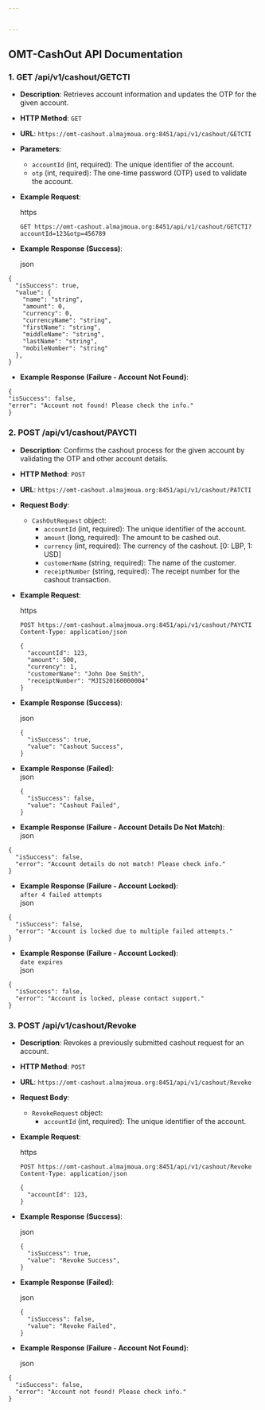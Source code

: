 ```yaml
---


---
```


<h2 id="omt-cashout-api-documentation">OMT-CashOut API Documentation</h2>
<h3 id="get-apiv1cashoutgetcti">1. <strong>GET /api/v1/cashout/GETCTI</strong></h3>
<ul>
<li>
<p><strong>Description</strong>: Retrieves account information and updates the OTP for the given account.</p>
</li>
<li>
<p><strong>HTTP Method</strong>: <code>GET</code></p>
</li>
<li>
<p><strong>URL</strong>: <code>https://omt-cashout.almajmoua.org:8451/api/v1/cashout/GETCTI</code></p>
</li>
<li>
<p><strong>Parameters</strong>:</p>
<ul>
<li><code>accountId</code> (int, required): The unique identifier of the account.</li>
<li><code>otp</code> (int, required): The one-time password (OTP) used to validate the account.</li>
</ul>
</li>
<li>
<p><strong>Example Request</strong>:</p>
<p>https</p>
<p><code>GET https://omt-cashout.almajmoua.org:8451/api/v1/cashout/GETCTI?accountId=123&amp;otp=456789</code></p>
</li>
<li>
<p><strong>Example Response (Success)</strong>:</p>
<p>json</p>
</li>
</ul>
<pre class=" language-json"><code class="prism  language-json"><span class="token punctuation">{</span>
  <span class="token string">"isSuccess"</span><span class="token punctuation">:</span> <span class="token boolean">true</span><span class="token punctuation">,</span>
  <span class="token string">"value"</span><span class="token punctuation">:</span> <span class="token punctuation">{</span>
    <span class="token string">"name"</span><span class="token punctuation">:</span> <span class="token string">"string"</span><span class="token punctuation">,</span>
    <span class="token string">"amount"</span><span class="token punctuation">:</span> <span class="token number">0</span><span class="token punctuation">,</span>
    <span class="token string">"currency"</span><span class="token punctuation">:</span> <span class="token number">0</span><span class="token punctuation">,</span>
    <span class="token string">"currencyName"</span><span class="token punctuation">:</span> <span class="token string">"string"</span><span class="token punctuation">,</span>
    <span class="token string">"firstName"</span><span class="token punctuation">:</span> <span class="token string">"string"</span><span class="token punctuation">,</span>
    <span class="token string">"middleName"</span><span class="token punctuation">:</span> <span class="token string">"string"</span><span class="token punctuation">,</span>
    <span class="token string">"lastName"</span><span class="token punctuation">:</span> <span class="token string">"string"</span><span class="token punctuation">,</span>
    <span class="token string">"mobileNumber"</span><span class="token punctuation">:</span> <span class="token string">"string"</span>
  <span class="token punctuation">}</span><span class="token punctuation">,</span>
<span class="token punctuation">}</span>
</code></pre>
<ul>
<li><strong>Example Response (Failure - Account Not Found)</strong>:</li>
</ul>
<pre class=" language-json"><code class="prism  language-json"><span class="token punctuation">{</span>
<span class="token string">"isSuccess"</span><span class="token punctuation">:</span> <span class="token boolean">false</span><span class="token punctuation">,</span>
<span class="token string">"error"</span><span class="token punctuation">:</span> <span class="token string">"Account not found! Please check the info."</span>
<span class="token punctuation">}</span>
</code></pre>
<h3 id="post-apiv1cashoutpaycti">2. <strong>POST /api/v1/cashout/PAYCTI</strong></h3>
<ul>
<li>
<p><strong>Description</strong>: Confirms the cashout process for the given account by validating the OTP and other account details.</p>
</li>
<li>
<p><strong>HTTP Method</strong>: <code>POST</code></p>
</li>
<li>
<p><strong>URL</strong>: <code>https://omt-cashout.almajmoua.org:8451/api/v1/cashout/PATCTI</code></p>
</li>
<li>
<p><strong>Request Body</strong>:</p>
<ul>
<li><code>CashOutRequest</code> object:
<ul>
<li><code>accountId</code> (int, required): The unique identifier of the account.</li>
<li><code>amount</code> (long, required): The amount to be cashed out.</li>
<li><code>currency</code> (int, required): The currency of the cashout. [0: LBP, 1: USD]</li>
<li><code>customerName</code> (string, required): The name of the customer.</li>
<li><code>receiptNumber</code> (string, required): The receipt number for the cashout transaction.</li>
</ul>
</li>
</ul>
</li>
<li>
<p><strong>Example Request</strong>:</p>
<p>https</p>
<p><code>POST https://omt-cashout.almajmoua.org:8451/api/v1/cashout/PAYCTI</code><br>
<code>Content-Type: application/json</code></p>
<pre class=" language-json"><code class="prism { language-json"><span class="token punctuation">{</span>
  <span class="token string">"accountId"</span><span class="token punctuation">:</span> <span class="token number">123</span><span class="token punctuation">,</span>
  <span class="token string">"amount"</span><span class="token punctuation">:</span> <span class="token number">500</span><span class="token punctuation">,</span>
  <span class="token string">"currency"</span><span class="token punctuation">:</span> <span class="token number">1</span><span class="token punctuation">,</span>
  <span class="token string">"customerName"</span><span class="token punctuation">:</span> <span class="token string">"John Doe Smith"</span><span class="token punctuation">,</span>
  <span class="token string">"receiptNumber"</span><span class="token punctuation">:</span> <span class="token string">"MJIS20160000004"</span>
<span class="token punctuation">}</span>
</code></pre>
</li>
<li>
<p><strong>Example Response (Success)</strong>:</p>
<p>json</p>
<pre class=" language-json"><code class="prism { language-json"><span class="token punctuation">{</span>
  <span class="token string">"isSuccess"</span><span class="token punctuation">:</span> <span class="token boolean">true</span><span class="token punctuation">,</span>
  <span class="token string">"value"</span><span class="token punctuation">:</span> <span class="token string">"Cashout Success"</span><span class="token punctuation">,</span>
<span class="token punctuation">}</span>
</code></pre>
</li>
<li>
<p><strong>Example Response (Failed)</strong>:<br>
json</p>
<pre class=" language-json"><code class="prism { language-json"><span class="token punctuation">{</span>
  <span class="token string">"isSuccess"</span><span class="token punctuation">:</span> <span class="token boolean">false</span><span class="token punctuation">,</span>
  <span class="token string">"value"</span><span class="token punctuation">:</span> <span class="token string">"Cashout Failed"</span><span class="token punctuation">,</span>
<span class="token punctuation">}</span>
</code></pre>
</li>
<li>
<p><strong>Example Response (Failure - Account Details Do Not Match)</strong>:<br>
json</p>
</li>
</ul>
<pre class=" language-json"><code class="prism  language-json"><span class="token punctuation">{</span>
  <span class="token string">"isSuccess"</span><span class="token punctuation">:</span> <span class="token boolean">false</span><span class="token punctuation">,</span>
  <span class="token string">"error"</span><span class="token punctuation">:</span> <span class="token string">"Account details do not match! Please check info."</span>
<span class="token punctuation">}</span>
</code></pre>
<ul>
<li><strong>Example Response (Failure - Account Locked)</strong>:<br>
<code>after 4 failed attempts</code><br>
json</li>
</ul>
<pre class=" language-json"><code class="prism  language-json"><span class="token punctuation">{</span>
  <span class="token string">"isSuccess"</span><span class="token punctuation">:</span> <span class="token boolean">false</span><span class="token punctuation">,</span>
  <span class="token string">"error"</span><span class="token punctuation">:</span> <span class="token string">"Account is locked due to multiple failed attempts."</span>
<span class="token punctuation">}</span>
</code></pre>
<ul>
<li><strong>Example Response (Failure - Account Locked)</strong>:<br>
<code>date expires</code><br>
json</li>
</ul>
<pre class=" language-json"><code class="prism  language-json"><span class="token punctuation">{</span>
  <span class="token string">"isSuccess"</span><span class="token punctuation">:</span> <span class="token boolean">false</span><span class="token punctuation">,</span>
  <span class="token string">"error"</span><span class="token punctuation">:</span> <span class="token string">"Account is locked, please contact support."</span>
<span class="token punctuation">}</span>
</code></pre>
<h3 id="post-apiv1cashoutrevoke">3. <strong>POST /api/v1/cashout/Revoke</strong></h3>
<ul>
<li>
<p><strong>Description</strong>: Revokes a previously submitted cashout request for an account.</p>
</li>
<li>
<p><strong>HTTP Method</strong>: <code>POST</code></p>
</li>
<li>
<p><strong>URL</strong>: <code>https://omt-cashout.almajmoua.org:8451/api/v1/cashout/Revoke</code></p>
</li>
<li>
<p><strong>Request Body</strong>:</p>
<ul>
<li><code>RevokeRequest</code> object:
<ul>
<li><code>accountId</code> (int, required): The unique identifier of the account.</li>
</ul>
</li>
</ul>
</li>
<li>
<p><strong>Example Request</strong>:</p>
<p>https</p>
<p><code>POST https://omt-cashout.almajmoua.org:8451/api/v1/cashout/Revoke</code><br>
<code>Content-Type: application/json</code></p>
<pre class=" language-json"><code class="prism { language-json"><span class="token punctuation">{</span>
  <span class="token string">"accountId"</span><span class="token punctuation">:</span> <span class="token number">123</span><span class="token punctuation">,</span>
<span class="token punctuation">}</span>
</code></pre>
</li>
<li>
<p><strong>Example Response (Success)</strong>:</p>
<p>json</p>
<pre class=" language-json"><code class="prism { language-json"><span class="token punctuation">{</span>
  <span class="token string">"isSuccess"</span><span class="token punctuation">:</span> <span class="token boolean">true</span><span class="token punctuation">,</span>
  <span class="token string">"value"</span><span class="token punctuation">:</span> <span class="token string">"Revoke Success"</span><span class="token punctuation">,</span>
<span class="token punctuation">}</span>
</code></pre>
</li>
<li>
<p><strong>Example Response (Failed)</strong>:</p>
<p>json</p>
<pre class=" language-json"><code class="prism { language-json"><span class="token punctuation">{</span>
  <span class="token string">"isSuccess"</span><span class="token punctuation">:</span> <span class="token boolean">false</span><span class="token punctuation">,</span>
  <span class="token string">"value"</span><span class="token punctuation">:</span> <span class="token string">"Revoke Failed"</span><span class="token punctuation">,</span>
<span class="token punctuation">}</span>
</code></pre>
</li>
<li>
<p><strong>Example Response (Failure - Account Not Found)</strong>:</p>
<p>json</p>
</li>
</ul>
<pre class=" language-json"><code class="prism  language-json"><span class="token punctuation">{</span>
  <span class="token string">"isSuccess"</span><span class="token punctuation">:</span> <span class="token boolean">false</span><span class="token punctuation">,</span>
  <span class="token string">"error"</span><span class="token punctuation">:</span> <span class="token string">"Account not found! Please check info."</span>
<span class="token punctuation">}</span>
</code></pre>

